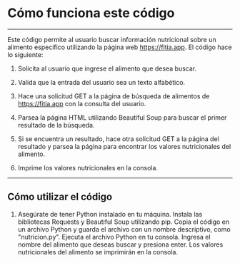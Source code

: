 # Cómo funciona este código
---

Este código permite al usuario buscar información nutricional sobre un alimento específico utilizando la página web https://fitia.app. El código hace lo siguiente:

1. Solicita al usuario que ingrese el alimento que desea buscar.

2. Valida que la entrada del usuario sea un texto alfabético.

3. Hace una solicitud GET a la página de búsqueda de alimentos de https://fitia.app con la consulta del usuario.

4. Parsea la página HTML utilizando Beautiful Soup para buscar el primer resultado de la búsqueda.

5. Si se encuentra un resultado, hace otra solicitud GET a la página del resultado y parsea la página para encontrar los valores nutricionales del alimento.

6. Imprime los valores nutricionales en la consola.

---
## Cómo utilizar el código

1. Asegúrate de tener Python instalado en tu máquina.
Instala las bibliotecas Requests y Beautiful Soup utilizando pip.
Copia el código en un archivo Python y guarda el archivo con un nombre descriptivo, como "nutricion.py".
Ejecuta el archivo Python en tu consola.
Ingresa el nombre del alimento que deseas buscar y presiona enter.
Los valores nutricionales del alimento se imprimirán en la consola.